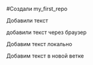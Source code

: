 ﻿#Создали my_first_repo

Добавили текст

добавили текст через браузер

Добавим текст локально

Добавим текст в новой ветке